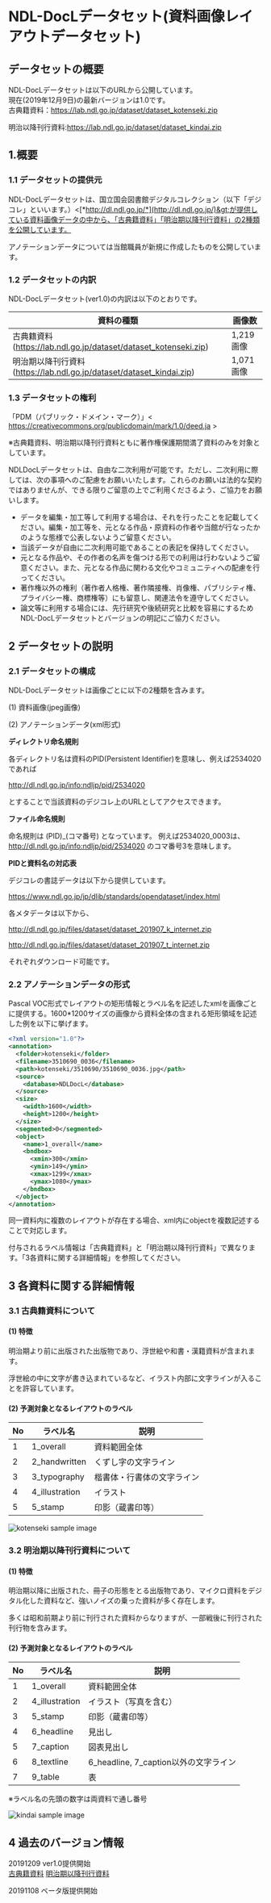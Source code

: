 NDL-DocLデータセット(資料画像レイアウトデータセット)
==================

## データセットの概要

NDL-DocLデータセットは以下のURLから公開しています。<br/>
現在(2019年12月9日)の最新バージョンは1.0です。<br/>
古典籍資料：https://lab.ndl.go.jp/dataset/dataset_kotenseki.zip

明治以降刊行資料:https://lab.ndl.go.jp/dataset/dataset_kindai.zip


1.概要
----

### 1.1 データセットの提供元

NDL-DocLデータセットは、国立国会図書館デジタルコレクション（以下「デジコレ」といいます。）&lt;[*http://dl.ndl.go.jp/*](http://dl.ndl.go.jp/)&gt;が提供している資料画像データの中から、「古典籍資料」「明治期以降刊行資料」の2種類を公開しています。

アノテーションデータについては当館職員が新規に作成したものを公開しています。

### 1.2 データセットの内訳

NDL-DocLデータセット(ver1.0)の内訳は以下のとおりです。

  |資料の種類                   | 画像数
  |-------------------|----------
  |古典籍資料 (https://lab.ndl.go.jp/dataset/dataset_kotenseki.zip)          |1,219画像
  |明治期以降刊行資料(https://lab.ndl.go.jp/dataset/dataset_kindai.zip)    |1,071画像

### 1.3 データセットの権利
「PDM（パブリック・ドメイン・マーク）」&lt; https://creativecommons.org/publicdomain/mark/1.0/deed.ja &gt;

※古典籍資料、明治期以降刊行資料ともに著作権保護期間満了資料のみを対象としています。

NDLDocLデータセットは、自由な二次利用が可能です。ただし、二次利用に際しては、次の事項へのご配慮をお願いいたします。これらのお願いは法的な契約ではありませんが、できる限りご留意の上でご利用くださるよう、ご協力をお願いします。

- データを編集・加工等して利用する場合は、それを行ったことを記載してください。編集・加工等を、元となる作品・原資料の作者や当館が行なったかのような態様で公表しないようご留意ください。
- 当該データが自由に二次利用可能であることの表記を保持してください。
- 元となる作品や、その作者の名声を傷つける形での利用は行わないようご留意ください。また、元となる作品に関わる文化やコミュニティへの配慮を行ってください。
- 著作権以外の権利（著作者人格権、著作隣接権、肖像権、パブリシティ権、プライバシー権、商標権等）にも留意し、関連法令を遵守してください。
- 論文等に利用する場合には、先行研究や後続研究と比較を容易にするためNDL-DocLデータセットとバージョンの明記にご協力ください。


2 データセットの説明
------------------

### 2.1 データセットの構成

NDL-DocLデータセットは画像ごとに以下の2種類を含みます。

(1) 資料画像(jpeg画像)

(2) アノテーションデータ(xml形式)

**ディレクトリ命名規則**

各ディレクトリ名は資料のPID(Persistent Identifier)を意味し、例えば2534020であれば

http://dl.ndl.go.jp/info:ndljp/pid/2534020

とすることで当該資料のデジコレ上のURLとしてアクセスできます。

**ファイル命名規則**

命名規則は
(PID)_(コマ番号)
となっています。
例えば2534020_0003は、http://dl.ndl.go.jp/info:ndljp/pid/2534020
のコマ番号3を意味します。

**PIDと資料名の対応表**

デジコレの書誌データは以下から提供しています。

https://www.ndl.go.jp/jp/dlib/standards/opendataset/index.html

各メタデータは以下から、

http://dl.ndl.go.jp/files/dataset/dataset_201907_k_internet.zip


http://dl.ndl.go.jp/files/dataset/dataset_201907_t_internet.zip

それぞれダウンロード可能です。


### 2.2 アノテーションデータの形式

Pascal
VOC形式でレイアウトの矩形情報とラベル名を記述したxmlを画像ごとに提供する。1600\*1200サイズの画像から資料全体の含まれる矩形領域を記述した例を以下に挙げます。

```xml
<?xml version="1.0"?>
<annotation>
  <folder>kotenseki</folder>
  <filename>3510690_0036</filename>
  <path>kotenseki/3510690/3510690_0036.jpg</path>
  <source>
    <database>NDLDocL</database>
  </source>
  <size>
    <width>1600</width>
    <height>1200</height>
  </size>
  <segmented>0</segmented>
  <object>
    <name>1_overall</name>
    <bndbox>
      <xmin>300</xmin>
      <ymin>149</ymin>
      <xmax>1299</xmax>
      <ymax>1080</ymax>
    </bndbox>
  </object>
</annotation>
```

同一資料内に複数のレイアウトが存在する場合、xml内にobjectを複数記述することで対応します。

付与されるラベル情報は「古典籍資料」と「明治期以降刊行資料」で異なります。「3各資料に関する詳細情報」を参照してください。

3 各資料に関する詳細情報
----------------------

### 3.1 古典籍資料について

#### (1) 特徴

明治期より前に出版された出版物であり、浮世絵や和書・漢籍資料が含まれます。

浮世絵の中に文字が書き込まれているなど、イラスト内部に文字ラインが入ることを許容しています。

#### (2) 予測対象となるレイアウトのラベル

  |No  | ラベル名          |説明
  |----| -----------------| --------------------------------------
  |1   | 1\_overall       | 資料範囲全体
  |2   | 2\_handwritten   | くずし字の文字ライン
  |3   | 3\_typography    | 楷書体・行書体の文字ライン
  |4   | 4\_illustration  | イラスト
  |5   | 5\_stamp         | 印影（蔵書印等）

<img src="https://github.com/ndl-lab/layout-dataset/images/kotenseki_ss.PNG" alt="kotenseki sample image" title="screen shot">

### 3.2 明治期以降刊行資料について

#### (1) 特徴
明治期以降に出版された、冊子の形態をとる出版物であり、マイクロ資料をデジタル化した資料など、強いノイズの乗った資料が多く存在します。

多くは昭和前期より前に刊行された資料からなりますが、一部戦後に刊行された刊行物を含みます。

#### (2) 予測対象となるレイアウトのラベル

  |No   |ラベル名          |説明
  |---- |-----------------| ---------------------------------------------
  |1    |1\_overall       | 資料範囲全体
  |2    |4\_illustration  | イラスト（写真を含む）
  |3    |5\_stamp         | 印影（蔵書印等）
  |4    |6\_headline      | 見出し
  |5    |7\_caption       | 図表見出し
  |6    |8\_textline      | 6\_headline, 7\_caption以外の文字ライン
  |7    |9\_table         | 表

※ラベル名の先頭の数字は両資料で通し番号

<img src="https://github.com/ndl-lab/layout-dataset/images/kindai_ss.PNG" alt="kindai sample image" title="screen shot">




4 過去のバージョン情報
----------------------
20191209 ver1.0提供開始<br/>
[古典籍資料](https://lab.ndl.go.jp/dataset/legacy/dataset_kotenseki_ver1.0.zip)
[明治期以降刊行資料](https://lab.ndl.go.jp/dataset/legacy/dataset_kindai_ver1.0.zip)

20191108 ベータ版提供開始

